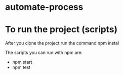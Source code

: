# automate-process

# To run the project (scripts)
After you clone the project run the command npm instal

The scripts you can run with npm  are:

 - npm start 
 - npm test 
